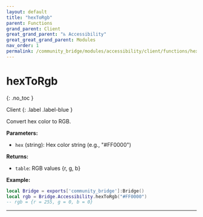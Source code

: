 ```yaml
---
layout: default
title: "hexToRgb"
parent: Functions
grand_parent: Client
great_grand_parent: "♿ Accessibility"
great_great_grand_parent: Modules
nav_order: 1
permalink: /community_bridge/modules/accessibility/client/functions/hexToRgb/
---
```


# hexToRgb
{: .no_toc }

Client
{: .label .label-blue }

Convert hex color to RGB.

**Parameters:**
- `hex` (string): Hex color string (e.g., "#FF0000")

**Returns:**
- `table`: RGB values {r, g, b}

**Example:**
```lua
local Bridge = exports['community_bridge']:Bridge()
local rgb = Bridge.Accessibility.hexToRgb("#FF0000")
-- rgb = {r = 255, g = 0, b = 0}
```

---
